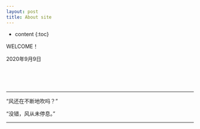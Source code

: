 ```yaml
---
layout: post
title: About site
---
```


* content
{:toc}



WELCOME！

2020年9月9日

<br>
<br>
<br>


---


“风还在不断地吹吗？”

“没错，风从未停息。”


---

<br>
<br>
<br>
<br>
<br>

<br>
<br>
<br>
<br>


  <script src="{{ '/myScript/utils.js' | prepend: site.baseurl    }}   ">
    </script>
<script>
    window.onload = show_visited_data()
</script>


